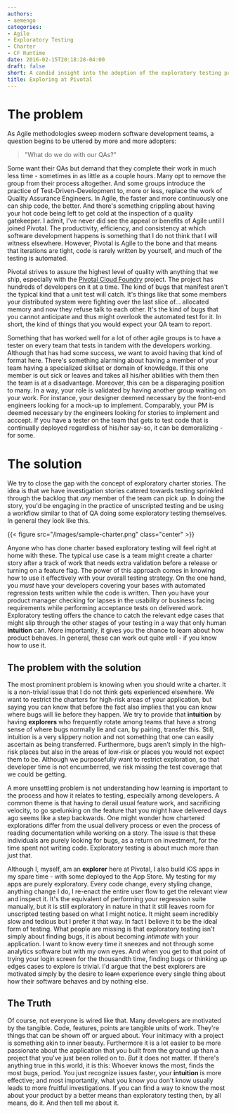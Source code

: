 ```yaml
---
authors:
- aemengo
categories:
- Agile
- Exploratory Testing
- Charter
- CF Runtime
date: 2016-02-15T20:18:28-04:00
draft: false
short: A candid insight into the adoption of the exploratory testing practice at Pivotal Labs.
title: Exploring at Pivotal
---
```


# The problem

As Agile methodologies sweep modern software development teams, a question begins to be uttered by more and more adopters:

> "What do we do with our QAs?"

Some want their QAs but demand that they complete their work in much less time - sometimes in as little as a couple hours. Many opt to remove the group from their process altogether. And some groups introduce the practice of Test-Driven-Development to, more or less, replace the work of Quality Assurance Engineers. In Agile, the faster and more continuously one can ship code, the better. And there's something crippling about having your hot code being left to get cold at the inspection of a quality gatekeeper. I admit, I've never did see the appeal or benefits of Agile until I joined Pivotal. The productivity, efficiency, and consistency at which software development happens is something that I do not think that I will witness elsewhere. However, Pivotal is Agile to the bone and that means that iterations are tight, code is rarely written by yourself, and much of the testing is automated.

Pivotal strives to assure the highest level of quality with anything that we ship, especially with the [Pivotal Cloud Foundry](http://pivotal.io/platform) project. The project has hundreds of developers on it at a time. The kind of bugs that manifest aren't the typical kind that a unit test will catch. It's things like that some members your distributed system were fighting over the last slice of... allocated memory and now they refuse talk to each other. It's the kind of bugs that you cannot anticipate and thus might overlook the automated test for it. In short, the kind of things that you would expect your QA team to report.

Something that has worked well for a lot of other agile groups is to have a tester on every team that tests in tandem with the developers working. Although that has had some success, we want to avoid having that kind of format here. There's something alarming about having a member of your team having a specialized skillset or domain of knowledge. If this one member is out sick or leaves and takes all his/her abilities with them then the team is at a disadvantage. Moreover, this can be a disparaging position to many. In a way, your role is validated by having another group waiting on your work. For instance, your designer deemed necessary by the front-end engineers looking for a mock-up to implement. Comparably, your PM is deemed necessary by the engineers looking for stories to implement and acccept. If you have a tester on the team that gets to test code that is continually deployed regardless of his/her say-so, it can be demoralizing - for some.

# The solution

We try to close the gap with the concept of exploratory charter stories. The idea is that we have investigation stories catered towards testing sprinkled through the backlog that *any* member of the team can pick up. In doing the story, you'd be engaging in the practice of unscripted testing and be using a workflow similar to that of QA doing some exploratory testing themselves. In general they look like this.

{{< figure src="/images/sample-charter.png" class="center" >}}

Anyone who has done charter based exploratory testing will feel right at home with these. The typical use case is a team might create a charter story after a track of work that needs extra validation before a release or turning on a feature flag. The power of this approach comes in knowing how to use it effectively with your overall testing strategy. On the one hand, you *must* have your developers covering your bases with automated regression tests written while the code is written. Then you have your product manager checking for lapses in the usability or business facing requirements while performing acceptance tests on delivered work. Exploratory testing offers the chance to catch the relevant edge cases that might slip through the other stages of your testing in a way that only human **intuition** can. More importantly, it gives you the chance to learn about how product behaves. In general, these can work out quite well - if you know how to use it.

## The problem with the solution

The most prominent problem is knowing when you should write a charter. It is a non-trivial issue that I do not think gets experienced elsewhere. We want to restrict the charters for high-risk areas of your application, but saying you can know that before the fact also implies that you can know where bugs will lie before they happen. We try to provide that **intuition** by having **explorers** who frequently rotate among teams that have a strong sense of where bugs normally lie and can, by pairing, transfer this. Still, intuition is a very slippery notion and not something that one can easily ascertain as being transferred. Furthermore, bugs aren't simply in the high-risk places but also in the areas of low-risk or places you would not expect them to be. Although we purposefully want to restrict exploration, so that developer time is not encumberred, we risk missing the test coverage that we could be getting.

A more unsettling problem is not understanding how learning is important to the process and how it relates to testing, especially among developers. A common theme is that having to derail usual feature work, and sacrificing velocity, to go spelunking on the feature that you might have delivered days ago seems like a step backwards. One might wonder how chartered explorations differ from the usual delivery process or even the process of reading documentation while working on a story. The issue is that these individuals are purely looking for bugs, as a return on investment, for the time spent not writing code. Exploratory testing is about much more than just that.

Although I, myself, am an **explorer** here at Pivotal, I also build iOS apps in my spare time - with some deployed to the App Store. My testing for my apps are purely exploratory. Every code change, every styling change, anything change I do, I re-enact the entire user flow to get the relevant view and inspect it. It's the equivalent of performing your regression suite manually, but it is still exploratory in nature in that it still leaves room for unscripted testing based on what I might notice. It might seem incredibly slow and tedious but I prefer it that way. In fact I believe it to be the ideal form of testing. What people are missing is that exploratory testing isn't simply about finding bugs, it is about becoming _intimate_ with your application. I want to know every time it sneezes and not through some analytics software but with my own eyes. And when you get to that point of trying your login screen for the thousandth time, finding bugs or thinking up edges cases to explore is trivial. I'd argue that the best explorers are motivated simply by the desire to ~~learn~~ experience every single thing about how their software behaves and by nothing else.

## The Truth

Of course, not everyone is wired like that. Many developers are motivated by the tangible. Code, features, points are tangible units of work. They're things that can be shown off or argued about. Your initimacy with a project is something akin to inner beauty. Furthermore it is a lot easier to be more passionate about the application that you built from the ground up than a project that you've just been rolled on to. *But* it does not matter. If there's anything true in this world, it is this: Whoever knows the most, finds the most bugs, period. You just recognize issues faster, your **intuition** is more effective; and most importantly, what you know you don't know usually leads to more fruitful investigations. If you can find a way to know the most about your product by a better means than exploratory testing then, by all means, do it. And then tell me about it.
